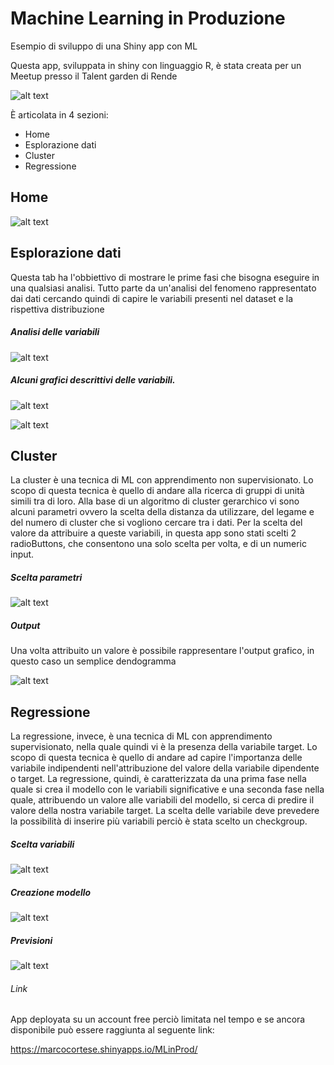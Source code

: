 # Machine Learning in Produzione
Esempio di sviluppo di una Shiny app con ML

Questa app, sviluppata in shiny con linguaggio R, è stata creata per un Meetup presso il Talent garden di Rende

![alt text](https://raw.githubusercontent.com/MarCortese/MLinProd/master/Evento/Locandina.jfif)

È articolata in 4 sezioni:

* Home
* Esplorazione dati
* Cluster
* Regressione
  
## Home
![alt text](https://raw.githubusercontent.com/MarCortese/MLinProd/master/Evento/Screen/Home.jpg)

## Esplorazione dati

Questa tab ha l'obbiettivo di mostrare le prime fasi che bisogna eseguire in una qualsiasi analisi. Tutto parte da un'analisi del fenomeno rappresentato dai dati cercando quindi di capire le variabili presenti nel dataset e la rispettiva distribuzione

##### Analisi delle variabili

![alt text](https://raw.githubusercontent.com/MarCortese/MLinProd/master/Evento/Screen/Esplora1.jpg)

##### Alcuni grafici descrittivi delle variabili.

![alt text](https://raw.githubusercontent.com/MarCortese/MLinProd/master/Evento/Screen/Esplora2.jpg)

![alt text](https://raw.githubusercontent.com/MarCortese/MLinProd/master/Evento/Screen/Esplora3.jpg)


## Cluster

La cluster è una tecnica di ML con apprendimento non supervisionato. Lo scopo di questa tecnica è quello di andare alla ricerca di gruppi di unità simili tra di loro. Alla base di un algoritmo di cluster gerarchico vi sono alcuni parametri ovvero la scelta della distanza da utilizzare, del legame e del numero di cluster che si vogliono cercare tra i dati. Per la scelta del valore da attribuire a queste variabili, in questa app sono stati scelti 2 radioButtons, che consentono una solo scelta per volta, e di un numeric input.

##### Scelta parametri 

![alt text](https://raw.githubusercontent.com/MarCortese/MLinProd/master/Evento/Screen/Cluster1.jpg)

##### Output 

Una volta attribuito un valore è possibile rappresentare l'output grafico, in questo caso un semplice dendogramma

![alt text](https://raw.githubusercontent.com/MarCortese/MLinProd/master/Evento/Screen/Cluster2.jpg)


## Regressione

La regressione, invece,  è una tecnica di ML con apprendimento supervisionato, nella quale quindi vi è la presenza della variabile target. Lo scopo di questa tecnica è quello di andare ad capire l'importanza delle variabile indipendenti nell'attribuzione del valore della variabile dipendente o target. La regressione, quindi, è caratterizzata da una prima fase nella quale si crea il modello con le variabili significative e una seconda fase nella quale, attribuendo un valore alle variabili del modello, si cerca di predire il valore della nostra variabile target. La scelta delle variabile deve prevedere la possibilità di inserire più variabili perciò è stata scelto un checkgroup.

##### Scelta variabili

![alt text](https://raw.githubusercontent.com/MarCortese/MLinProd/master/Evento/Screen/reg1.jpg)

##### Creazione modello

![alt text](https://raw.githubusercontent.com/MarCortese/MLinProd/master/Evento/Screen/reg2.jpg)

##### Previsioni

![alt text](https://raw.githubusercontent.com/MarCortese/MLinProd/master/Evento/Screen/reg3.jpg)





###### Link

App deployata su un account free perciò limitata nel tempo e se ancora disponibile può essere raggiunta al seguente link:

https://marcocortese.shinyapps.io/MLinProd/
